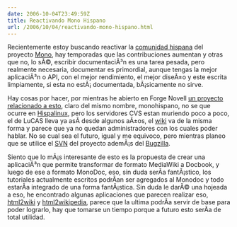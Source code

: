 ```yaml
---
date: 2006-10-04T23:49:59Z
title: Reactivando Mono Hispano
url: /2006/10/04/reactivando-mono-hispano.html
---
```


<p>Recientemente estoy buscando reactivar la <a href="http://www.monohispano.es">comunidad hispana</a> del proyecto <a href="http://www.mono-project.com">Mono</a>, hay temporadas que las contribuciones aumentan y otras que no, lo sÃ©, escribir documentaciÃ³n es una tarea pesada, pero realmente necesaria, documentar es primordial, aunque tengas la mejor aplicaciÃ³n o API, con el mejor rendimiento, el mejor diseÃ±o y este escrita limpiamente, si esta no estÃ¡ documentada, bÃ¡sicamente no sirve.</p>
<p>Hay cosas por hacer, por mientras he abierto en Forge Novell <a href="http://developer.novell.com/wiki/index.php/Monohispano">un proyecto relacionado a esto</a>, claro del mismo nombre, monohispano, no se que ocurre en <a href="http://www.hispalinux.es/">Hispalinux</a>, pero los servidores CVS estan muriendo poco a poco, el de LuCAS lleva ya asÃ­ desde algunos aÃ±os, el <a href="http://wiki.hispalinux.es">wiki</a> va de la misma forma y parece que ya no quedan administradores con los cuales poder hablar. No se cual sea el futuro, igual y me equivoco, pero mientras planeo que se utilice el <a href="http://www.monohispano.es/index.php/SVN">SVN</a> del proyecto ademÃ¡s del <a href="http://devzilla.novell.com/monohispano/index.cgi">Bugzilla</a>.</p>
<p>Siento que lo mÃ¡s interesante de esto es la propuesta de crear una aplicaciÃ³n que permite transformar de formato MediaWiki a Docbook, y luego de ese a formato MonoDoc, eso, sin duda serÃ­a fantÃ¡stico, los tutoriales actualmente escritos podrÃ­an ser agregados al Monodoc y todo estarÃ­a integrado de una forma fantÃ¡stica. Sin duda le darÃ© una hojeada a eso, he encontrado algunas aplicaciones que parecen realizar eso, <a href="http://diberri.dyndns.org/wikipedia/html2wiki/">html2wiki</a> y <a href="http://www.dwheeler.com/html2wikipedia/">html2wikipedia</a>, parece que la ultima podrÃ­a servir de base para poder lograrlo, hay que tomarse un tiempo porque a futuro esto serÃ­a de total utilidad.</p>
